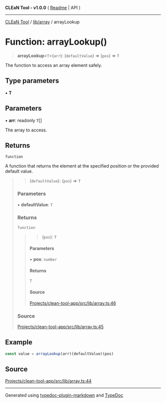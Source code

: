**CLEaN Tool - v1.0.0** ( [Readme](../../../README.md) \| API )

***

[CLEaN Tool](../../../modules.md) / [lib/array](../README.md) / arrayLookup

# Function: arrayLookup()

> **arrayLookup**\<`T`\>(`arr`): (`defaultValue`) => (`pos`) => `T`

The function to access an array element safely.

## Type parameters

▪ **T**

## Parameters

▪ **arr**: readonly `T`[]

The array to access.

## Returns

`function`

A function that returns the element at the specified position or the provided default value.

> > (`defaultValue`): (`pos`) => `T`
>
> ### Parameters
>
> ▪ **defaultValue**: `T`
>
> ### Returns
>
> `function`
>
> > > (`pos`): `T`
> >
> > #### Parameters
> >
> > ▪ **pos**: `number`
> >
> > #### Returns
> >
> > `T`
> >
> > #### Source
> >
> > [Projects/clean-tool-app/src/lib/array.ts:46](https://github.com/yuckyh/clean-tool-app/)
> >
>
> ### Source
>
> [Projects/clean-tool-app/src/lib/array.ts:45](https://github.com/yuckyh/clean-tool-app/)
>

## Example

```ts
const value = arrayLookup(arr)(defaultValue)(pos)
```

## Source

[Projects/clean-tool-app/src/lib/array.ts:44](https://github.com/yuckyh/clean-tool-app/)

***

Generated using [typedoc-plugin-markdown](https://www.npmjs.com/package/typedoc-plugin-markdown) and [TypeDoc](https://typedoc.org/)
